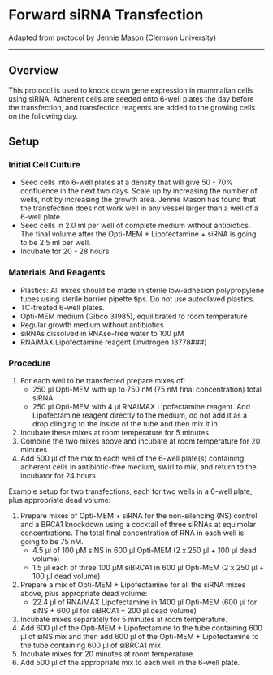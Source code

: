 # Forward siRNA Transfection
Adapted from protocol by Jennie Mason (Clemson University)
___
## Overview
This protocol is used to knock down gene expression in mammalian cells using siRNA. Adherent cells are seeded onto 6-well plates the day before the transfection, and transfection reagents are added to the growing cells on the following day.

## Setup
### Initial Cell Culture
- Seed cells into 6-well plates at a density that will give 50 - 70% confluence in the next two days. Scale up by increasing the number of wells, not by increasing the growth area. Jennie Mason has found that the transfection does not work well in any vessel larger than a well of a 6-well plate.
- Seed cells in 2.0 ml per well of complete medium without antibiotics. The final volume after the Opti-MEM + Lipofectamine + siRNA is going to be 2.5 ml per well.
- Incubate for 20 - 28 hours.

### Materials And Reagents
- Plastics: All mixes should be made in sterile low-adhesion polypropylene tubes using sterile barrier pipette tips. Do not use autoclaved plastics.
- TC-treated 6-well plates.
- Opti-MEM medium (Gibco 31985), equilibrated to room temperature
- Regular growth medium without antibiotics
- siRNAs dissolved in RNAse-free water to 100 μM
- RNAiMAX Lipofectamine reagent (Invitrogen 13778###)

### Procedure
1. For each well to be transfected prepare mixes of:
	- 250 μl Opti-MEM with up to 750 nM (75 nM final concentration) total siRNA.
	- 250 μl Opti-MEM with 4 μl RNAiMAX Lipofectamine reagent. Add Lipofectamine reagent directly to the medium, do not add it as a drop clinging to the inside of the tube and then mix it in.
2. Incubate these mixes at room temperature for 5 minutes.
3. Combine the two mixes above and incubate at room temperature for 20 minutes.
4. Add 500 μl of the mix to each well of the 6-well plate(s) containing adherent cells in antibiotic-free medium, swirl to mix, and return to the incubator for 24 hours.

Example setup for two transfections, each for two wells in a 6-well plate, plus appropriate dead volume:
1. Prepare mixes of Opti-MEM + siRNA for the non-silencing (NS) control and a BRCA1 knockdown using a cocktail of three siRNAs at equimolar concentrations. The total final concentration of RNA in each well is going to be 75 nM.
	- 4.5 μl of 100 μM siNS in 600 μl Opti-MEM (2 x 250 μl + 100 μl dead volume)
	- 1.5 μl each of three 100 μM siBRCA1 in 600 μl Opti-MEM (2 x 250 μl + 100 μl dead volume)
2. Prepare a mix of Opti-MEM + Lipofectamine for all the siRNA mixes above, plus appropriate dead volume:
	- 22.4 μl of RNAiMAX Lipofectamine in 1400 μl Opti-MEM (600 μl for siNS + 600 μl for siBRCA1 + 200 μl dead volume)
3. Incubate mixes separately for 5 minutes at room temperature.
4. Add 600 μl of the Opti-MEM + Lipofectamine to the tube containing 600 μl of siNS mix and then add 600 μl of the Opti-MEM + Lipofectamine to the tube containing 600 μl of siBRCA1 mix.
5. Incubate mixes for 20 minutes at room temperature.
6. Add 500 μl of the appropriate mix to each well in the 6-well plate.